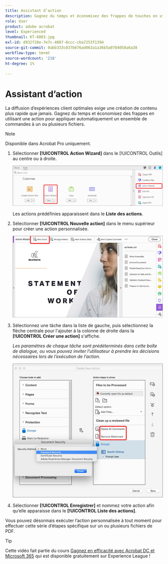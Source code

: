 ```yaml
---
title: Assistant d’action
description: Gagnez du temps et économisez des frappes de touches en utilisant une action pour appliquer automatiquement un ensemble de commandes à un ou plusieurs fichiers
role: User
product: adobe acrobat
level: Experienced
thumbnail: KT-6803.jpg
exl-id: d932f20e-7e7c-4087-8ccc-cba7253f1394
source-git-commit: 0abb333c037b676ad063a1a36b5a0784058a6a38
workflow-type: tm+mt
source-wordcount: '218'
ht-degree: 1%

---
```


# Assistant d’action

La diffusion d’expériences client optimales exige une création de contenu plus rapide que jamais. Gagnez du temps et économisez des frappes en utilisant une action pour appliquer automatiquement un ensemble de commandes à un ou plusieurs fichiers.

>[!NOTE]
>
>Disponible dans Acrobat Pro uniquement.

1. Sélectionner **[!UICONTROL Action Wizard]** dans le [!UICONTROL Outils] au centre ou à droite.

   ![Action Wizard étape 1](../assets/ActionWizard_1.png)

   Les actions prédéfinies apparaissent dans le **Liste des actions**.

1. Sélectionner **[!UICONTROL Nouvelle action]** dans le menu supérieur pour créer une action personnalisée.

   ![Action Wizard étape 2](../assets/ActionWizard_2.png)

1. Sélectionnez une tâche dans la liste de gauche, puis sélectionnez la flèche centrale pour l&#39;ajouter à la colonne de droite dans la **[!UICONTROL Créer une action]** s&#39;affiche.

   *Les paramètres de chaque tâche sont prédéterminés dans cette boîte de dialogue, ou vous pouvez inviter l’utilisateur à prendre les décisions nécessaires lors de l’exécution de l’action.*

   ![Action Wizard étape 3](../assets/ActionWizard_3.png)

1. Sélectionner **[!UICONTROL Enregistrer]** et nommez votre action afin qu’elle apparaisse dans le **[!UICONTROL Liste des actions]**.

Vous pouvez désormais exécuter l’action personnalisée à tout moment pour effectuer cette série d’étapes spécifique sur un ou plusieurs fichiers de PDF.

>[!TIP]
>
>Cette vidéo fait partie du cours [Gagnez en efficacité avec Acrobat DC et Microsoft 365](https://experienceleague.adobe.com/?recommended=Acrobat-U-1-2021.microsoft365) qui est disponible gratuitement sur Experience League !
